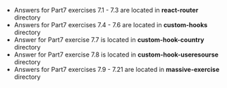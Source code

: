 - Answers for Part7 exercises 7.1 - 7.3 are located in **react-router** directory
- Answers for Part7 exercises 7.4 - 7.6 are located in **custom-hooks** directory
- Answer for Part7 exercise 7.7 is located in **custom-hook-country** directory
- Answer for Part7 exercise 7.8 is located in **custom-hook-useresourse** directory
- Answers for Part7 exercises 7.9 - 7.21 are located in **massive-exercise** directory
